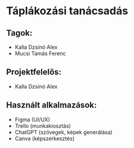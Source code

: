 # Táplákozási tanácsadás

## Tagok:
 - Kalla Dzsínó Alex
 - Mucsi Tamás Ferenc

## Projektfelelős: 
 - Kalla Dzsínó Alex

## Használt alkalmazások:
 - Figma (UI/UX)
 - Trello (munkakiosztás)
 - ChatGPT (szövegek, képek generálása)
 - Canva (képszerkesztés)
